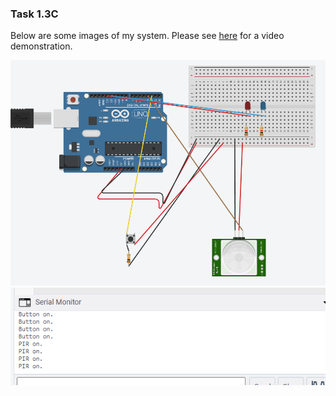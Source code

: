 ### Task 1.3C

Below are some images of my system. Please see [here](https://youtu.be/C6G91DkuiKU) for a video demonstration.

![diagram](diagram.png)
![diagram](serial.png)
